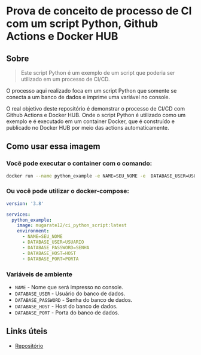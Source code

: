 # Prova de conceito de processo de CI com um script Python, Github Actions e Docker HUB

## Sobre

> Este script Python é um exemplo de um script que poderia ser utilizado em um processo de CI/CD.

O processo aqui realizado foca em um script Python que somente se conecta a um banco de dados e imprime uma variável no console.

O real objetivo deste repositório é demonstrar o processo de CI/CD com Github Actions e Docker HUB. Onde o script Python é utilizado como um exemplo e é executado em um container Docker, que é construído e publicado no Docker HUB por meio das actions automaticamente.

## Como usar essa imagem

### Você pode executar o container com o comando:

```bash
docker run --name python_example -e NAME=SEU_NOME -e  DATABASE_USER=USUARIO -e DATABASE_PASSWORD=SENHA -e DATABASE_HOST=HOST -e DATABASE_PORT=PORTA mugarate12/ci_python_script:latest
```

### Ou você pode utilizar o docker-compose:

```yaml
version: '3.8'

services:
  python_example:
    image: mugarate12/ci_python_script:latest
    environment:
      - NAME=SEU_NOME
      - DATABASE_USER=USUARIO
      - DATABASE_PASSWORD=SENHA
      - DATABASE_HOST=HOST
      - DATABASE_PORT=PORTA
```

### Variáveis de ambiente

- `NAME` - Nome que será impresso no console.
- `DATABASE_USER` - Usuário do banco de dados.
- `DATABASE_PASSWORD` - Senha do banco de dados.
- `DATABASE_HOST` - Host do banco de dados.
- `DATABASE_PORT` - Porta do banco de dados.

## Links úteis

- [Repositório](https://github.com/mugarate12/ci_python_script)